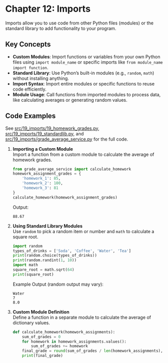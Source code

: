 # Chapter 12: Imports

Imports allow you to use code from other Python files (modules) or the standard library to add functionality to your program.

## Key Concepts
- **Custom Modules**: Import functions or variables from your own Python files using `import module_name` or specific imports like `from module_name import function`.
- **Standard Library**: Use Python’s built-in modules (e.g., `random`, `math`) without installing anything.
- **Import Syntax**: Import entire modules or specific functions to reuse code efficiently.
- **Module Usage**: Call functions from imported modules to process data, like calculating averages or generating random values.

## Code Examples
See [src/19_imports/19_homework_grades.py](../../src/19_imports/19_homework_grades.py), [src/19_imports/19_standardlib.py](../../src/19_imports/19_standardlib.py), and [src/19_imports/grade_average_service.py](../../src/19_imports/grade_average_service.py) for the full code.

1. **Importing a Custom Module**  
   Import a function from a custom module to calculate the average of homework grades.

   ```python
   from grade_average_service import calculate_homework
   homework_assignment_grades = {
       'homework_1': 85,
       'homework_2': 100,
       'homework_3': 81
   }
   calculate_homework(homework_assignment_grades)
   ```

   Output:
   ```
   88.67
   ```

2. **Using Standard Library Modules**  
   Use `random` to pick a random item or number and `math` to calculate a square root.

   ```python
   import random
   types_of_drinks = ['Soda', 'Coffee', 'Water', 'Tea']
   print(random.choice(types_of_drinks))
   print(random.randint(1, 10))
   import math
   square_root = math.sqrt(64)
   print(square_root)
   ```

   Example Output (random output may vary):
   ```
   Water
   7
   8.0
   ```

3. **Custom Module Definition**  
   Define a function in a separate module to calculate the average of dictionary values.

   ```python
   def calculate_homework(homework_assignments):
       sum_of_grades = 0
       for homework in homework_assignments.values():
           sum_of_grades += homework
       final_grade = round(sum_of_grades / len(homework_assignments), 2)
       print(final_grade)
   ```